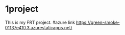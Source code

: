 # 1project
This is my FRT project.
#azure link  https://green-smoke-01137e410.3.azurestaticapps.net/
